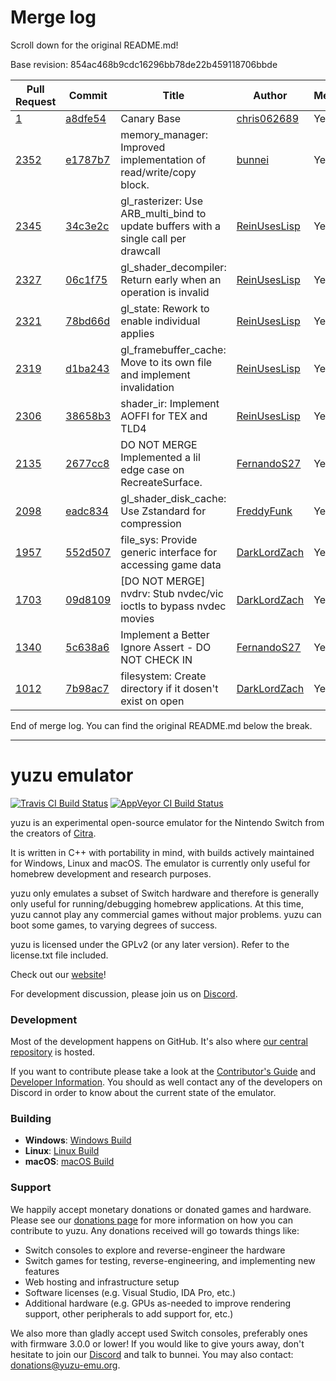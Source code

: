 # Merge log

Scroll down for the original README.md!

Base revision: 854ac468b9cdc16296bb78de22b459118706bbde

|Pull Request|Commit|Title|Author|Merged?|
|----|----|----|----|----|
|[1](https://github.com/yuzu-emu/yuzu-canary/pull/1)|[a8dfe54](https://github.com/yuzu-emu/yuzu-canary/pull/1/files/)|Canary Base|[chris062689](https://github.com/chris062689)|Yes|
|[2352](https://github.com/yuzu-emu/yuzu/pull/2352)|[e1787b7](https://github.com/yuzu-emu/yuzu/pull/2352/files/)|memory_manager: Improved implementation of read/write/copy block.|[bunnei](https://github.com/bunnei)|Yes|
|[2345](https://github.com/yuzu-emu/yuzu/pull/2345)|[34c3e2c](https://github.com/yuzu-emu/yuzu/pull/2345/files/)|gl_rasterizer: Use ARB_multi_bind to update buffers with a single call per drawcall|[ReinUsesLisp](https://github.com/ReinUsesLisp)|Yes|
|[2327](https://github.com/yuzu-emu/yuzu/pull/2327)|[06c1f75](https://github.com/yuzu-emu/yuzu/pull/2327/files/)|gl_shader_decompiler: Return early when an operation is invalid|[ReinUsesLisp](https://github.com/ReinUsesLisp)|Yes|
|[2321](https://github.com/yuzu-emu/yuzu/pull/2321)|[78bd66d](https://github.com/yuzu-emu/yuzu/pull/2321/files/)|gl_state: Rework to enable individual applies|[ReinUsesLisp](https://github.com/ReinUsesLisp)|Yes|
|[2319](https://github.com/yuzu-emu/yuzu/pull/2319)|[d1ba243](https://github.com/yuzu-emu/yuzu/pull/2319/files/)|gl_framebuffer_cache: Move to its own file and implement invalidation|[ReinUsesLisp](https://github.com/ReinUsesLisp)|Yes|
|[2306](https://github.com/yuzu-emu/yuzu/pull/2306)|[38658b3](https://github.com/yuzu-emu/yuzu/pull/2306/files/)|shader_ir: Implement AOFFI for TEX and TLD4|[ReinUsesLisp](https://github.com/ReinUsesLisp)|Yes|
|[2135](https://github.com/yuzu-emu/yuzu/pull/2135)|[2677cc8](https://github.com/yuzu-emu/yuzu/pull/2135/files/)|DO NOT MERGE Implemented a lil edge case on RecreateSurface.|[FernandoS27](https://github.com/FernandoS27)|Yes|
|[2098](https://github.com/yuzu-emu/yuzu/pull/2098)|[eadc834](https://github.com/yuzu-emu/yuzu/pull/2098/files/)|gl_shader_disk_cache: Use Zstandard for compression|[FreddyFunk](https://github.com/FreddyFunk)|Yes|
|[1957](https://github.com/yuzu-emu/yuzu/pull/1957)|[552d507](https://github.com/yuzu-emu/yuzu/pull/1957/files/)|file_sys: Provide generic interface for accessing game data|[DarkLordZach](https://github.com/DarkLordZach)|Yes|
|[1703](https://github.com/yuzu-emu/yuzu/pull/1703)|[09d8109](https://github.com/yuzu-emu/yuzu/pull/1703/files/)|[DO NOT MERGE] nvdrv: Stub nvdec/vic ioctls to bypass nvdec movies|[DarkLordZach](https://github.com/DarkLordZach)|Yes|
|[1340](https://github.com/yuzu-emu/yuzu/pull/1340)|[5c638a6](https://github.com/yuzu-emu/yuzu/pull/1340/files/)|Implement a Better Ignore Assert - DO NOT CHECK IN|[FernandoS27](https://github.com/FernandoS27)|Yes|
|[1012](https://github.com/yuzu-emu/yuzu/pull/1012)|[7b98ac7](https://github.com/yuzu-emu/yuzu/pull/1012/files/)|filesystem: Create directory if it dosen't exist on open|[DarkLordZach](https://github.com/DarkLordZach)|Yes|


End of merge log. You can find the original README.md below the break.

------

yuzu emulator
=============
[![Travis CI Build Status](https://travis-ci.org/yuzu-emu/yuzu.svg?branch=master)](https://travis-ci.org/yuzu-emu/yuzu)
[![AppVeyor CI Build Status](https://ci.appveyor.com/api/projects/status/77k97svb2usreu68?svg=true)](https://ci.appveyor.com/project/bunnei/yuzu)

yuzu is an experimental open-source emulator for the Nintendo Switch from the creators of [Citra](https://citra-emu.org/).

It is written in C++ with portability in mind, with builds actively maintained for Windows, Linux and macOS. The emulator is currently only useful for homebrew development and research purposes.

yuzu only emulates a subset of Switch hardware and therefore is generally only useful for running/debugging homebrew applications. At this time, yuzu cannot play any commercial games without major problems. yuzu can boot some games, to varying degrees of success.

yuzu is licensed under the GPLv2 (or any later version). Refer to the license.txt file included.

Check out our [website](https://yuzu-emu.org/)!

For development discussion, please join us on [Discord](https://discord.gg/XQV6dn9).

### Development

Most of the development happens on GitHub. It's also where [our central repository](https://github.com/yuzu-emu/yuzu) is hosted.

If you want to contribute please take a look at the [Contributor's Guide](CONTRIBUTING.md) and [Developer Information](https://github.com/yuzu-emu/yuzu/wiki/Developer-Information). You should as well contact any of the developers on Discord in order to know about the current state of the emulator.

### Building

* __Windows__: [Windows Build](https://github.com/yuzu-emu/yuzu/wiki/Building-For-Windows)
* __Linux__: [Linux Build](https://github.com/yuzu-emu/yuzu/wiki/Building-For-Linux)
* __macOS__: [macOS Build](https://github.com/yuzu-emu/yuzu/wiki/Building-for-macOS)


### Support
We happily accept monetary donations or donated games and hardware. Please see our [donations page](https://yuzu-emu.org/donate/) for more information on how you can contribute to yuzu. Any donations received will go towards things like:
* Switch consoles to explore and reverse-engineer the hardware
* Switch games for testing, reverse-engineering, and implementing new features
* Web hosting and infrastructure setup
* Software licenses (e.g. Visual Studio, IDA Pro, etc.)
* Additional hardware (e.g. GPUs as-needed to improve rendering support, other peripherals to add support for, etc.)

We also more than gladly accept used Switch consoles, preferably ones with firmware 3.0.0 or lower! If you would like to give yours away, don't hesitate to join our [Discord](https://discord.gg/VXqngT3) and talk to bunnei. You may also contact: donations@yuzu-emu.org.
